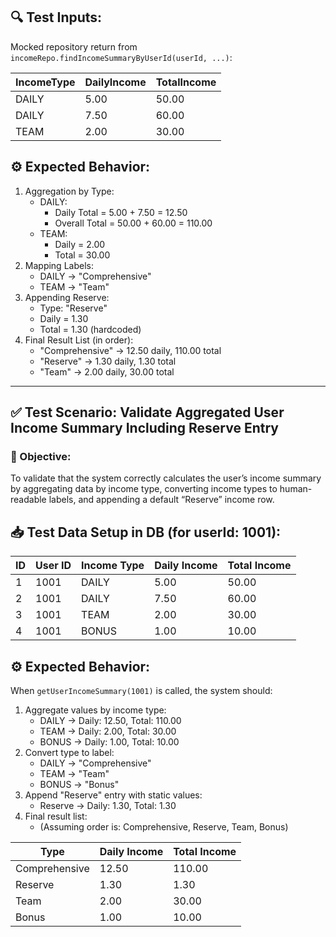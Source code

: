 
## 🔍 Test Inputs:
Mocked repository return from `incomeRepo.findIncomeSummaryByUserId(userId, ...)`:

| IncomeType | DailyIncome | TotalIncome |
| ---------- | ----------- | ----------- |
| DAILY      | 5.00        | 50.00       |
| DAILY      | 7.50        | 60.00       |
| TEAM       | 2.00        | 30.00       |


## ⚙️ Expected Behavior:
1. Aggregation by Type:
   - DAILY:
     - Daily Total = 5.00 + 7.50 = 12.50
     - Overall Total = 50.00 + 60.00 = 110.00
   - TEAM:
     - Daily = 2.00
     - Total = 30.00
2. Mapping Labels:
   - DAILY → "Comprehensive"
   - TEAM → "Team"
3. Appending Reserve:
   - Type: "Reserve"
   - Daily = 1.30
   - Total = 1.30 (hardcoded)
4. Final Result List (in order):
   - "Comprehensive" → 12.50 daily, 110.00 total
   - "Reserve" → 1.30 daily, 1.30 total
   - "Team" → 2.00 daily, 30.00 total


---

## ✅ Test Scenario: Validate Aggregated User Income Summary Including Reserve Entry
### 🎯 Objective:
To validate that the system correctly calculates the user’s income summary by aggregating data by income type, converting income types to human-readable labels, and appending a default “Reserve” income row.

## 📥 Test Data Setup in DB (for userId: 1001):
| ID | User ID | Income Type | Daily Income | Total Income |
| -- | ------- | ----------- | ------------ | ------------ |
| 1  | 1001    | DAILY       | 5.00         | 50.00        |
| 2  | 1001    | DAILY       | 7.50         | 60.00        |
| 3  | 1001    | TEAM        | 2.00         | 30.00        |
| 4  | 1001    | BONUS       | 1.00         | 10.00        |

## ⚙️ Expected Behavior:
When `getUserIncomeSummary(1001)` is called, the system should:
1. Aggregate values by income type:
   - DAILY → Daily: 12.50, Total: 110.00
   - TEAM → Daily: 2.00, Total: 30.00
   - BONUS → Daily: 1.00, Total: 10.00
2. Convert type to label:
   - DAILY → "Comprehensive"
   - TEAM → "Team"
   - BONUS → "Bonus"
3. Append "Reserve" entry with static values:
   - Reserve → Daily: 1.30, Total: 1.30
4. Final result list:
   - (Assuming order is: Comprehensive, Reserve, Team, Bonus)

| Type          | Daily Income | Total Income |
| ------------- | ------------ | ------------ |
| Comprehensive | 12.50        | 110.00       |
| Reserve       | 1.30         | 1.30         |
| Team          | 2.00         | 30.00        |
| Bonus         | 1.00         | 10.00        |
